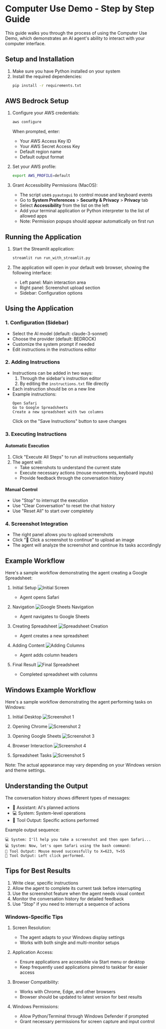 # Computer Use Demo - Step by Step Guide

This guide walks you through the process of using the Computer Use Demo, which demonstrates an AI agent's ability to interact with your computer interface.

## Setup and Installation

1. Make sure you have Python installed on your system
2. Install the required dependencies:
   ```bash
   pip install -r requirements.txt
   ```

## AWS Bedrock Setup

1. Configure your AWS credentials:
   ```bash
   aws configure
   ```
   When prompted, enter:
   - Your AWS Access Key ID
   - Your AWS Secret Access Key
   - Default region name
   - Default output format

2. Set your AWS profile:
   ```bash
   export AWS_PROFILE=default
   ```

3. Grant Accessibility Permissions (MacOS):
   - The script uses `pyautogui` to control mouse and keyboard events
   - Go to **System Preferences** > **Security & Privacy** > **Privacy** tab
   - Select **Accessibility** from the list on the left
   - Add your terminal application or Python interpreter to the list of allowed apps
   - Note: Permission popups should appear automatically on first run

## Running the Application

1. Start the Streamlit application:
   ```bash
   streamlit run run_with_streamlit.py
   ```

2. The application will open in your default web browser, showing the following interface:
   - Left panel: Main interaction area
   - Right panel: Screenshot upload section
   - Sidebar: Configuration options

## Using the Application

### 1. Configuration (Sidebar)
- Select the AI model (default: claude-3-sonnet)
- Choose the provider (default: BEDROCK)
- Customize the system prompt if needed
- Edit instructions in the instructions editor

### 2. Adding Instructions
- Instructions can be added in two ways:
  1. Through the sidebar's instruction editor
  2. By editing the `instructions.txt` file directly
- Each instruction should be on a new line
- Example instructions:
  ```
  Open Safari
  Go to Google Spreadsheets
  Create a new spreadsheet with two columns
  ```
  Click on the "Save Instructions" button to save changes

### 3. Executing Instructions

#### Automatic Execution
1. Click "Execute All Steps" to run all instructions sequentially
2. The agent will:
   - Take screenshots to understand the current state
   - Execute necessary actions (mouse movements, keyboard inputs)
   - Provide feedback through the conversation history

#### Manual Control
- Use "Stop" to interrupt the execution
- Use "Clear Conversation" to reset the chat history
- Use "Reset All" to start over completely

### 4. Screenshot Integration
- The right panel allows you to upload screenshots
- Click "📸 Click a screenshot to continue" to upload an image
- The agent will analyze the screenshot and continue its tasks accordingly

## Example Workflow

Here's a sample workflow demonstrating the agent creating a Google Spreadsheet:

1. Initial Setup
   ![Initial Screen](screenshots/Screenshot%20Tool%20BDRK.png)
   - Agent opens Safari

2. Navigation
   ![Google Sheets Navigation](screenshots/Screenshot%20Tool%20BDRK%20(1).png)
   - Agent navigates to Google Sheets

3. Creating Spreadsheet
   ![Spreadsheet Creation](screenshots/Screenshot%20Tool%20BDRK%20(2).png)
   - Agent creates a new spreadsheet

4. Adding Content
   ![Adding Columns](screenshots/Screenshot%20Tool%20BDRK%20(3).png)
   - Agent adds column headers

5. Final Result
   ![Final Spreadsheet](screenshots/Screenshot%20Tool%20BDRK%20(4).png)
   - Completed spreadsheet with columns

## Windows Example Workflow

Here's a sample workflow demonstrating the agent performing tasks on Windows:

1. Initial Desktop
   ![Screenshot 1](screenshots/windows_sheet_1.png)

2. Opening Chrome
   ![Screenshot 2](screenshots/windows_sheet_2.png)

3. Opening Google Sheets
   ![Screenshot 3](screenshots/windows_sheet_3.png)

4. Browser Interaction
   ![Screenshot 4](screenshots/windows_sheet_4.png)

5. Spreadsheet Tasks
   ![Screenshot 5](screenshots/windows_sheet_5.png)

Note: The actual appearance may vary depending on your Windows version and theme settings.

## Understanding the Output

The conversation history shows different types of messages:
- 🤖 Assistant: AI's planned actions
- 💻 System: System-level operations
- 🔧 Tool Output: Specific actions performed

Example output sequence:
```
💻 System: I'll help you take a screenshot and then open Safari...
💻 System: Now, let's open Safari using the bash command:
🔧 Tool Output: Mouse moved successfully to X=623, Y=55
🔧 Tool Output: Left click performed.
```

## Tips for Best Results

1. Write clear, specific instructions
2. Allow the agent to complete its current task before interrupting
3. Use the screenshot feature when the agent needs visual context
4. Monitor the conversation history for detailed feedback
5. Use "Stop" if you need to interrupt a sequence of actions


### Windows-Specific Tips

1. Screen Resolution:
   - The agent adapts to your Windows display settings
   - Works with both single and multi-monitor setups

2. Application Access:
   - Ensure applications are accessible via Start menu or desktop
   - Keep frequently used applications pinned to taskbar for easier access

3. Browser Compatibility:
   - Works with Chrome, Edge, and other browsers
   - Browser should be updated to latest version for best results

4. Windows Permissions:
   - Allow Python/Terminal through Windows Defender if prompted
   - Grant necessary permissions for screen capture and input control